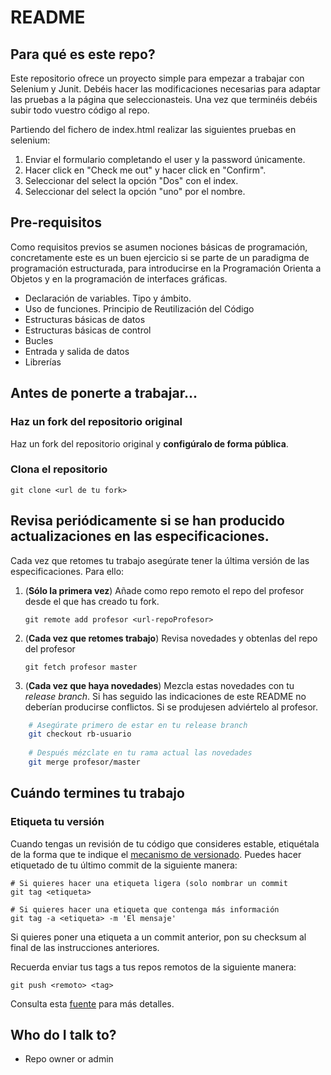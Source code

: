 # README

## Para qué es este repo?

Este repositorio ofrece un proyecto simple para empezar a trabajar con Selenium y Junit. 
Debéis hacer las modificaciones necesarias para adaptar las pruebas a la página que seleccionasteis. Una vez que terminéis debéis subir todo vuestro código al repo. 

Partiendo del fichero de index.html realizar las siguientes pruebas en selenium:  

1. Enviar el formulario completando el user y la password únicamente. 
2. Hacer click en "Check me out" y hacer click en "Confirm". 
3. Seleccionar del select la opción "Dos" con el index. 
4. Seleccionar del select la opción "uno" por el nombre. 


## Pre-requisitos

Como requisitos previos se asumen nociones básicas de programación, concretamente este es un buen ejercicio si se parte de un paradigma de programación estructurada, para introducirse en la Programación Orienta a Objetos y en la programación de interfaces gráficas. 

* Declaración de variables. Tipo y ámbito.
* Uso de funciones. Principio de Reutilización del Código
* Estructuras básicas de datos
* Estructuras básicas de control
* Bucles
* Entrada y salida de datos
* Librerías


## Antes de ponerte a trabajar...

### Haz un fork del repositorio original

Haz un fork del repositorio original y **configúralo de forma pública**.

### Clona el repositorio

```
git clone <url de tu fork>
```

## Revisa periódicamente si se han producido actualizaciones en las especificaciones.

Cada vez que retomes tu trabajo asegúrate tener la última versión de las especificaciones. Para ello:

1. (**Sólo la primera vez**) Añade como repo remoto el repo del profesor desde el que has creado tu fork.

    `git remote add profesor <url-repoProfesor>`

2. (**Cada vez que retomes trabajo**) Revisa novedades y obtenlas del repo del profesor

    `git fetch profesor master`

3. (**Cada vez que haya novedades**) Mezcla estas novedades con tu *release branch*. Si has seguido las indicaciones de este README no deberían producirse conflictos. Si se produjesen adviértelo al profesor.

```bash
    # Asegúrate primero de estar en tu release branch
    git checkout rb-usuario
    
    # Después mézclate en tu rama actual las novedades
    git merge profesor/master
```


## Cuándo termines tu trabajo

### Etiqueta tu versión

Cuando tengas un revisión de tu código que consideres estable, etiquétala de la forma que te indique el [mecanismo de versionado](doc/README.md). 
Puedes hacer etiquetado de tu último commit de la siguiente manera:

```
# Si quieres hacer una etiqueta ligera (solo nombrar un commit
git tag <etiqueta>

# Si quieres hacer una etiqueta que contenga más información
git tag -a <etiqueta> -m 'El mensaje'
```

Si quieres poner una etiqueta a un commit anterior, pon su checksum al final de las instrucciones anteriores.

Recuerda enviar tus tags a tus repos remotos de la siguiente manera:

```
git push <remoto> <tag>
```

Consulta esta [fuente](https://git-scm.com/book/es/v2/Fundamentos-de-Git-Etiquetado) para más detalles.


## Who do I talk to?

* Repo owner or admin
